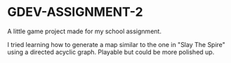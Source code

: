 # GDEV-ASSIGNMENT-2
A little game project made for my school assignment.

I tried learning how to generate a map similar to the one in "Slay The Spire" using a directed acyclic graph.
Playable but could be more polished up.
